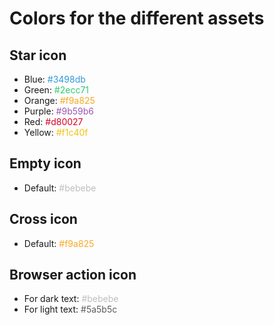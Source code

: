 # Colors for the different assets

## Star icon

- Blue: <span style="color:#3498db">#3498db</span>
- Green: <span style="color:#2ecc71">#2ecc71</span>
- Orange: <span style="color:#f9a825">#f9a825</span>
- Purple: <span style="color:#9b59b6">#9b59b6</span>
- Red: <span style="color:#d80027">#d80027</span>
- Yellow: <span style="color:#f1c40f">#f1c40f</span>

## Empty icon

- Default: <span style="color:#bebebe">#bebebe</span>

## Cross icon

- Default: <span style="color:#f9a825">#f9a825</span>

## Browser action icon

- For dark text: <span style="color:#bebebe">#bebebe</span>
- For light text: <span style="color:#5a5b5c">#5a5b5c</span>
